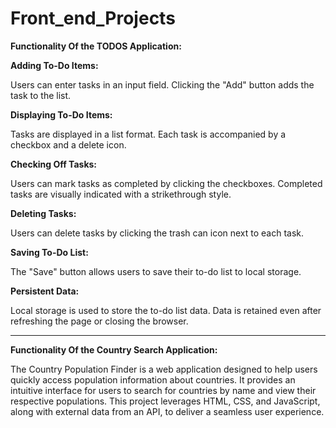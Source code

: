# Front_end_Projects

**Functionality Of the TODOS Application:**



**Adding To-Do Items:**

Users can enter tasks in an input field.
Clicking the "Add" button adds the task to the list.

**Displaying To-Do Items:**

Tasks are displayed in a list format.
Each task is accompanied by a checkbox and a delete icon.

**Checking Off Tasks:**

Users can mark tasks as completed by clicking the checkboxes.
Completed tasks are visually indicated with a strikethrough style.

**Deleting Tasks:**

Users can delete tasks by clicking the trash can icon next to each task.

**Saving To-Do List:**

The "Save" button allows users to save their to-do list to local storage.

**Persistent Data:**

Local storage is used to store the to-do list data.
Data is retained even after refreshing the page or closing the browser.

______________________________________________________________________________________________________________________________________________________________________________
**Functionality Of the Country Search Application:**

The Country Population Finder is a web application designed to help users quickly access population information about countries. It provides an intuitive interface for users to search for countries by name and view their respective populations. This project leverages HTML, CSS, and JavaScript, along with external data from an API, to deliver a seamless user experience.
